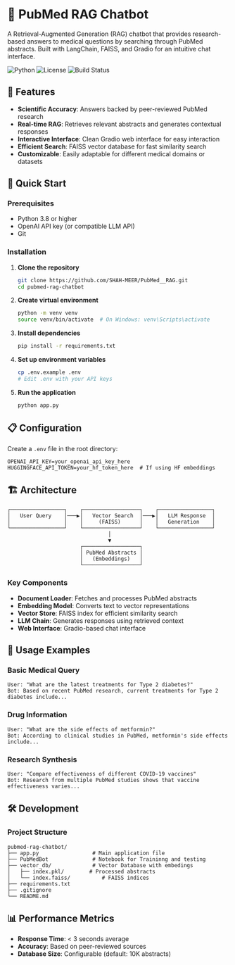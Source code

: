# 🔬 PubMed RAG Chatbot

A Retrieval-Augmented Generation (RAG) chatbot that provides research-based answers to medical questions by searching through PubMed abstracts. Built with LangChain, FAISS, and Gradio for an intuitive chat interface.

![Python](https://img.shields.io/badge/python-v3.8+-blue.svg)
![License](https://img.shields.io/badge/license-MIT-green.svg)
![Build Status](https://img.shields.io/badge/build-passing-brightgreen.svg)

## 🌟 Features

- **Scientific Accuracy**: Answers backed by peer-reviewed PubMed research
- **Real-time RAG**: Retrieves relevant abstracts and generates contextual responses
- **Interactive Interface**: Clean Gradio web interface for easy interaction
- **Efficient Search**: FAISS vector database for fast similarity search
- **Customizable**: Easily adaptable for different medical domains or datasets

## 🚀 Quick Start

### Prerequisites

- Python 3.8 or higher
- OpenAI API key (or compatible LLM API)
- Git

### Installation

1. **Clone the repository**
   ```bash
   git clone https://github.com/SHAH-MEER/PubMed__RAG.git
   cd pubmed-rag-chatbot
   ```

2. **Create virtual environment**
   ```bash
   python -m venv venv
   source venv/bin/activate  # On Windows: venv\Scripts\activate
   ```

3. **Install dependencies**
   ```bash
   pip install -r requirements.txt
   ```

4. **Set up environment variables**
   ```bash
   cp .env.example .env
   # Edit .env with your API keys
   ```

5. **Run the application**
   ```bash
   python app.py
   ```

## 📋 Configuration

Create a `.env` file in the root directory:

```env
OPENAI_API_KEY=your_openai_api_key_here
HUGGINGFACE_API_TOKEN=your_hf_token_here  # If using HF embeddings
```

## 🏗️ Architecture

```
┌─────────────────┐    ┌──────────────────┐    ┌─────────────────┐
│   User Query    │───▶│   Vector Search  │───▶│   LLM Response  │
│                 │    │     (FAISS)      │    │   Generation    │
└─────────────────┘    └──────────────────┘    └─────────────────┘
                                │
                                ▼
                       ┌──────────────────┐
                       │ PubMed Abstracts │
                       │   (Embeddings)   │
                       └──────────────────┘
```

### Key Components

- **Document Loader**: Fetches and processes PubMed abstracts
- **Embedding Model**: Converts text to vector representations
- **Vector Store**: FAISS index for efficient similarity search
- **LLM Chain**: Generates responses using retrieved context
- **Web Interface**: Gradio-based chat interface

## 📖 Usage Examples

### Basic Medical Query
```
User: "What are the latest treatments for Type 2 diabetes?"
Bot: Based on recent PubMed research, current treatments for Type 2 diabetes include...
```

### Drug Information
```
User: "What are the side effects of metformin?"
Bot: According to clinical studies in PubMed, metformin's side effects include...
```

### Research Synthesis
```
User: "Compare effectiveness of different COVID-19 vaccines"
Bot: Research from multiple PubMed studies shows that vaccine effectiveness varies...
```

## 🛠️ Development

### Project Structure

```
pubmed-rag-chatbot/
├── app.py                 # Main application file
├── PubMedBot              # Notebook for Traininng and testing
├── vector_db/             # Vector Database with embedings   
│   ├── index.pkl/        # Processed abstracts
│   └── index.faiss/          # FAISS indices
├── requirements.txt
├── .gitignore
└── README.md
```

## 📊 Performance Metrics

- **Response Time**: < 3 seconds average
- **Accuracy**: Based on peer-reviewed sources
- **Database Size**: Configurable (default: 10K abstracts)
